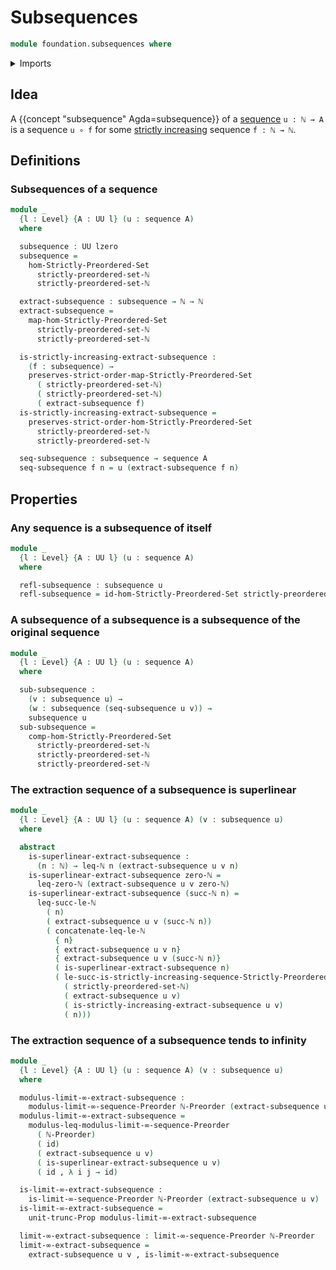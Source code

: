 # Subsequences

```agda
module foundation.subsequences where
```

<details><summary>Imports</summary>

```agda
open import elementary-number-theory.inequality-natural-numbers
open import elementary-number-theory.natural-numbers
open import elementary-number-theory.strict-inequality-natural-numbers

open import foundation.dependent-pair-types
open import foundation.function-types
open import foundation.functoriality-dependent-pair-types
open import foundation.identity-types
open import foundation.propositional-truncations
open import foundation.sequences
open import foundation.universe-levels

open import order-theory.infinite-limit-sequences-preorders
open import order-theory.strict-order-preserving-maps
open import order-theory.strictly-increasing-sequences-strictly-preordered-sets
```

</details>

## Idea

A {{concept "subsequence" Agda=subsequence}} of a
[sequence](foundation.sequences.md) `u : ℕ → A` is a sequence `u ∘ f` for some
[strictly increasing](order-theory.strict-order-preserving-maps.md) sequence
`f : ℕ → ℕ`.

## Definitions

### Subsequences of a sequence

```agda
module _
  {l : Level} {A : UU l} (u : sequence A)
  where

  subsequence : UU lzero
  subsequence =
    hom-Strictly-Preordered-Set
      strictly-preordered-set-ℕ
      strictly-preordered-set-ℕ

  extract-subsequence : subsequence → ℕ → ℕ
  extract-subsequence =
    map-hom-Strictly-Preordered-Set
      strictly-preordered-set-ℕ
      strictly-preordered-set-ℕ

  is-strictly-increasing-extract-subsequence :
    (f : subsequence) →
    preserves-strict-order-map-Strictly-Preordered-Set
      ( strictly-preordered-set-ℕ)
      ( strictly-preordered-set-ℕ)
      ( extract-subsequence f)
  is-strictly-increasing-extract-subsequence =
    preserves-strict-order-hom-Strictly-Preordered-Set
      strictly-preordered-set-ℕ
      strictly-preordered-set-ℕ

  seq-subsequence : subsequence → sequence A
  seq-subsequence f n = u (extract-subsequence f n)
```

## Properties

### Any sequence is a subsequence of itself

```agda
module _
  {l : Level} {A : UU l} (u : sequence A)
  where

  refl-subsequence : subsequence u
  refl-subsequence = id-hom-Strictly-Preordered-Set strictly-preordered-set-ℕ
```

### A subsequence of a subsequence is a subsequence of the original sequence

```agda
module _
  {l : Level} {A : UU l} (u : sequence A)
  where

  sub-subsequence :
    (v : subsequence u) →
    (w : subsequence (seq-subsequence u v)) →
    subsequence u
  sub-subsequence =
    comp-hom-Strictly-Preordered-Set
      strictly-preordered-set-ℕ
      strictly-preordered-set-ℕ
      strictly-preordered-set-ℕ
```

### The extraction sequence of a subsequence is superlinear

```agda
module _
  {l : Level} {A : UU l} (u : sequence A) (v : subsequence u)
  where

  abstract
    is-superlinear-extract-subsequence :
      (n : ℕ) → leq-ℕ n (extract-subsequence u v n)
    is-superlinear-extract-subsequence zero-ℕ =
      leq-zero-ℕ (extract-subsequence u v zero-ℕ)
    is-superlinear-extract-subsequence (succ-ℕ n) =
      leq-succ-le-ℕ
        ( n)
        ( extract-subsequence u v (succ-ℕ n))
        ( concatenate-leq-le-ℕ
          { n}
          { extract-subsequence u v n}
          { extract-subsequence u v (succ-ℕ n)}
          ( is-superlinear-extract-subsequence n)
          ( le-succ-is-strictly-increasing-sequence-Strictly-Preordered-Set
            ( strictly-preordered-set-ℕ)
            ( extract-subsequence u v)
            ( is-strictly-increasing-extract-subsequence u v)
            ( n)))
```

### The extraction sequence of a subsequence tends to infinity

```agda
module _
  {l : Level} {A : UU l} (u : sequence A) (v : subsequence u)
  where

  modulus-limit-∞-extract-subsequence :
    modulus-limit-∞-sequence-Preorder ℕ-Preorder (extract-subsequence u v)
  modulus-limit-∞-extract-subsequence =
    modulus-leq-modulus-limit-∞-sequence-Preorder
      ( ℕ-Preorder)
      ( id)
      ( extract-subsequence u v)
      ( is-superlinear-extract-subsequence u v)
      ( id , λ i j → id)

  is-limit-∞-extract-subsequence :
    is-limit-∞-sequence-Preorder ℕ-Preorder (extract-subsequence u v)
  is-limit-∞-extract-subsequence =
    unit-trunc-Prop modulus-limit-∞-extract-subsequence

  limit-∞-extract-subsequence : limit-∞-sequence-Preorder ℕ-Preorder
  limit-∞-extract-subsequence =
    extract-subsequence u v , is-limit-∞-extract-subsequence
```

